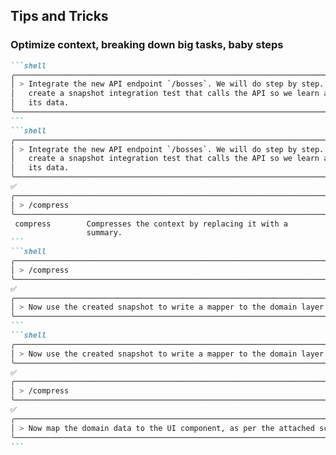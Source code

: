 ## Tips and Tricks
### Optimize context, breaking down big tasks, baby steps

````md magic-move
```shell
╭───────────────────────────────────────────────────────────────────────────────────╮
│ > Integrate the new API endpoint `/bosses`. We will do step by step. First,       │
│   create a snapshot integration test that calls the API so we learn about         │
│   its data.                                                                       │
╰───────────────────────────────────────────────────────────────────────────────────╯
```
```shell
╭───────────────────────────────────────────────────────────────────────────────────╮
│ > Integrate the new API endpoint `/bosses`. We will do step by step. First,       │
│   create a snapshot integration test that calls the API so we learn about         │
│   its data.                                                                       │
╰───────────────────────────────────────────────────────────────────────────────────╯
✅
╭───────────────────────────────────────────────────────────────────────────────────╮
│ > /compress                                                                       │
╰───────────────────────────────────────────────────────────────────────────────────╯
 compress        Compresses the context by replacing it with a
                 summary.
```
```shell
╭───────────────────────────────────────────────────────────────────────────────────╮
│ > /compress                                                                       │
╰───────────────────────────────────────────────────────────────────────────────────╯
✅
╭───────────────────────────────────────────────────────────────────────────────────╮
│ > Now use the created snapshot to write a mapper to the domain layer.             │
╰───────────────────────────────────────────────────────────────────────────────────╯
```
```shell
╭───────────────────────────────────────────────────────────────────────────────────╮
│ > Now use the created snapshot to write a mapper to the domain layer.             │
╰───────────────────────────────────────────────────────────────────────────────────╯
✅
╭───────────────────────────────────────────────────────────────────────────────────╮
│ > /compress                                                                       │
╰───────────────────────────────────────────────────────────────────────────────────╯
✅
╭───────────────────────────────────────────────────────────────────────────────────╮
│ > Now map the domain data to the UI component, as per the attached screenhsot. @  │
╰───────────────────────────────────────────────────────────────────────────────────╯
```
````
